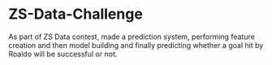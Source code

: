 # ZS-Data-Challenge

As part of ZS Data contest, made a prediction system, performing feature creation and then model building and finally predicting whether a goal hit by Roaldo will be successful or not.
